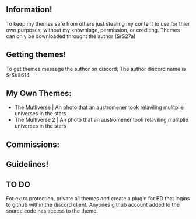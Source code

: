 ## Information!
To keep my themes safe from others just stealing my content to use for thier own purposes; without my knownlage, permission, or crediting.
Themes can only be downloaded throught the author (SrS27a)

## Getting themes!
To get themes message the author on discord; The author discord name is SrS#8614

My Own Themes:
-

- The Mutliverse | An photo that an austromener took relaviling mulitplie universes in the stars
- The Multiverse 2 | An photo that an austromener took relaviling mulitplie universes in the stars

Commissions:
-

## Guidelines!


## TO DO
For extra protection, private all themes and create a plugin for BD that logins to github within the discord client. Anyones github account added to the source code has access to the theme.
